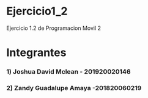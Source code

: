 # Ejercicio1_2
Ejercicio 1.2 de Programacion Movil 2

# Integrantes
### 1) Joshua David Mclean - 201920020146
### 2) Zandy Guadalupe Amaya -201820060219
